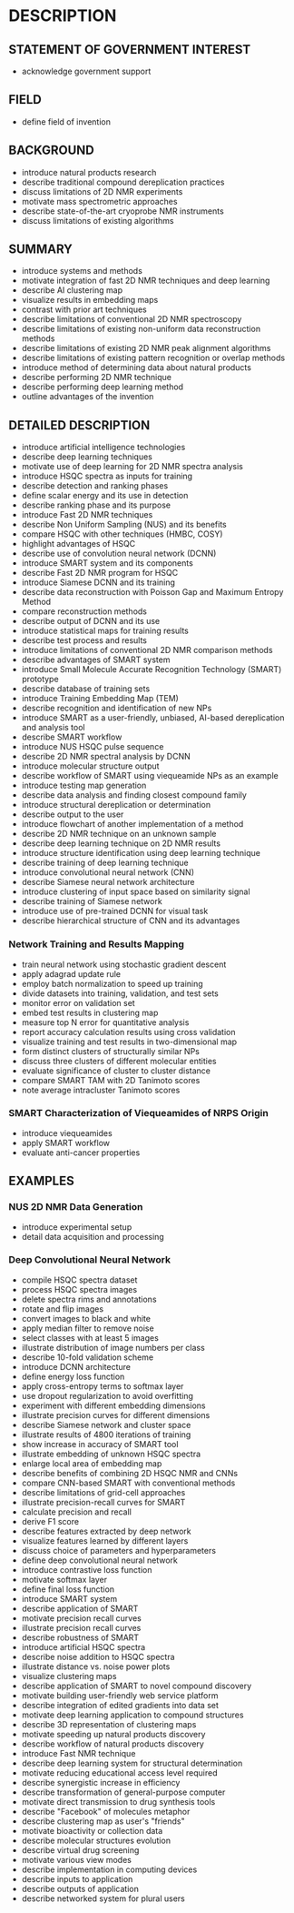# DESCRIPTION

## STATEMENT OF GOVERNMENT INTEREST

- acknowledge government support

## FIELD

- define field of invention

## BACKGROUND

- introduce natural products research
- describe traditional compound dereplication practices
- discuss limitations of 2D NMR experiments
- motivate mass spectrometric approaches
- describe state-of-the-art cryoprobe NMR instruments
- discuss limitations of existing algorithms

## SUMMARY

- introduce systems and methods
- motivate integration of fast 2D NMR techniques and deep learning
- describe AI clustering map
- visualize results in embedding maps
- contrast with prior art techniques
- describe limitations of conventional 2D NMR spectroscopy
- describe limitations of existing non-uniform data reconstruction methods
- describe limitations of existing 2D NMR peak alignment algorithms
- describe limitations of existing pattern recognition or overlap methods
- introduce method of determining data about natural products
- describe performing 2D NMR technique
- describe performing deep learning method
- outline advantages of the invention

## DETAILED DESCRIPTION

- introduce artificial intelligence technologies
- describe deep learning techniques
- motivate use of deep learning for 2D NMR spectra analysis
- introduce HSQC spectra as inputs for training
- describe detection and ranking phases
- define scalar energy and its use in detection
- describe ranking phase and its purpose
- introduce Fast 2D NMR techniques
- describe Non Uniform Sampling (NUS) and its benefits
- compare HSQC with other techniques (HMBC, COSY)
- highlight advantages of HSQC
- describe use of convolution neural network (DCNN)
- introduce SMART system and its components
- describe Fast 2D NMR program for HSQC
- introduce Siamese DCNN and its training
- describe data reconstruction with Poisson Gap and Maximum Entropy Method
- compare reconstruction methods
- describe output of DCNN and its use
- introduce statistical maps for training results
- describe test process and results
- introduce limitations of conventional 2D NMR comparison methods
- describe advantages of SMART system
- introduce Small Molecule Accurate Recognition Technology (SMART) prototype
- describe database of training sets
- introduce Training Embedding Map (TEM)
- describe recognition and identification of new NPs
- introduce SMART as a user-friendly, unbiased, AI-based dereplication and analysis tool
- describe SMART workflow
- introduce NUS HSQC pulse sequence
- describe 2D NMR spectral analysis by DCNN
- introduce molecular structure output
- describe workflow of SMART using viequeamide NPs as an example
- introduce testing map generation
- describe data analysis and finding closest compound family
- introduce structural dereplication or determination
- describe output to the user
- introduce flowchart of another implementation of a method
- describe 2D NMR technique on an unknown sample
- describe deep learning technique on 2D NMR results
- introduce structure identification using deep learning technique
- describe training of deep learning technique
- introduce convolutional neural network (CNN)
- describe Siamese neural network architecture
- introduce clustering of input space based on similarity signal
- describe training of Siamese network
- introduce use of pre-trained DCNN for visual task
- describe hierarchical structure of CNN and its advantages

### Network Training and Results Mapping

- train neural network using stochastic gradient descent
- apply adagrad update rule
- employ batch normalization to speed up training
- divide datasets into training, validation, and test sets
- monitor error on validation set
- embed test results in clustering map
- measure top N error for quantitative analysis
- report accuracy calculation results using cross validation
- visualize training and test results in two-dimensional map
- form distinct clusters of structurally similar NPs
- discuss three clusters of different molecular entities
- evaluate significance of cluster to cluster distance
- compare SMART TAM with 2D Tanimoto scores
- note average intracluster Tanimoto scores

### SMART Characterization of Viequeamides of NRPS Origin

- introduce viequeamides
- apply SMART workflow
- evaluate anti-cancer properties

## EXAMPLES

### NUS 2D NMR Data Generation

- introduce experimental setup
- detail data acquisition and processing

### Deep Convolutional Neural Network

- compile HSQC spectra dataset
- process HSQC spectra images
- delete spectra rims and annotations
- rotate and flip images
- convert images to black and white
- apply median filter to remove noise
- select classes with at least 5 images
- illustrate distribution of image numbers per class
- describe 10-fold validation scheme
- introduce DCNN architecture
- define energy loss function
- apply cross-entropy terms to softmax layer
- use dropout regularization to avoid overfitting
- experiment with different embedding dimensions
- illustrate precision curves for different dimensions
- describe Siamese network and cluster space
- illustrate results of 4800 iterations of training
- show increase in accuracy of SMART tool
- illustrate embedding of unknown HSQC spectra
- enlarge local area of embedding map
- describe benefits of combining 2D HSQC NMR and CNNs
- compare CNN-based SMART with conventional methods
- describe limitations of grid-cell approaches
- illustrate precision-recall curves for SMART
- calculate precision and recall
- derive F1 score
- describe features extracted by deep network
- visualize features learned by different layers
- discuss choice of parameters and hyperparameters
- define deep convolutional neural network
- introduce contrastive loss function
- motivate softmax layer
- define final loss function
- introduce SMART system
- describe application of SMART
- motivate precision recall curves
- illustrate precision recall curves
- describe robustness of SMART
- introduce artificial HSQC spectra
- describe noise addition to HSQC spectra
- illustrate distance vs. noise power plots
- visualize clustering maps
- describe application of SMART to novel compound discovery
- motivate building user-friendly web service platform
- describe integration of edited gradients into data set
- motivate deep learning application to compound structures
- describe 3D representation of clustering maps
- motivate speeding up natural products discovery
- describe workflow of natural products discovery
- introduce Fast NMR technique
- describe deep learning system for structural determination
- motivate reducing educational access level required
- describe synergistic increase in efficiency
- describe transformation of general-purpose computer
- motivate direct transmission to drug synthesis tools
- describe "Facebook" of molecules metaphor
- describe clustering map as user's "friends"
- motivate bioactivity or collection data
- describe molecular structures evolution
- describe virtual drug screening
- motivate various view modes
- describe implementation in computing devices
- describe inputs to application
- describe outputs of application
- describe networked system for plural users

